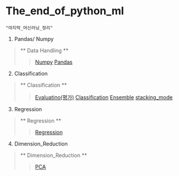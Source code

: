 # The_end_of_python_ml
~~~python3
"마지막_머신러닝_정리"
~~~
1. Pandas/ Numpy
> ** Data Handling **
>> [Numpy](https://github.com/DominKim/The_end_of_python_ml/blob/main/1.numpy_pandas/numpy_for_machine_learning.ipynb)
>> [Pandas](https://github.com/DominKim/The_end_of_python_ml/blob/main/1.numpy_pandas/pandas_for_machine_learning.ipynb)
>
2. Classification
> ** Classification **
>> [Evaluatino(평가)](https://github.com/DominKim/The_end_of_python_ml/blob/main/2.Evaluation/Evaluation.ipynb)
>> [Classification](https://github.com/DominKim/The_end_of_python_ml/blob/main/3.Classification/Classification.ipynb)
>> [Ensemble](https://github.com/DominKim/The_end_of_python_ml/blob/main/3.Classification/Ensemble.ipynb)
>> [stacking_mode](https://github.com/DominKim/The_end_of_python_ml/blob/main/3.Classification/stacking_model.ipynb)
>
3. Regression
> ** Regression **
>> [Regression](https://github.com/DominKim/The_end_of_python_ml/blob/main/4.Regression/Linear_Regression.ipynb)
>
4. Dimension_Reduction
> ** Dimension_Reduction **
>> [PCA](https://github.com/DominKim/The_end_of_python_ml/blob/main/5_Dimension_Reduction/PCA.ipynb)
>
